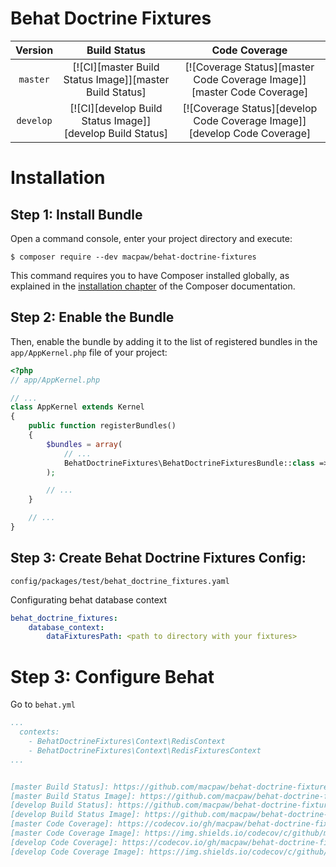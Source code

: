Behat Doctrine Fixtures
=================================

| Version | Build Status | Code Coverage |
|:---------:|:-------------:|:-----:|
| `master`| [![CI][master Build Status Image]][master Build Status] | [![Coverage Status][master Code Coverage Image]][master Code Coverage] |
| `develop`| [![CI][develop Build Status Image]][develop Build Status] | [![Coverage Status][develop Code Coverage Image]][develop Code Coverage] |


Installation
============

Step 1: Install Bundle
----------------------------------
Open a command console, enter your project directory and execute:

```console
$ composer require --dev macpaw/behat-doctrine-fixtures
```

This command requires you to have Composer installed globally, as explained
in the [installation chapter](https://getcomposer.org/doc/00-intro.md)
of the Composer documentation.

Step 2: Enable the Bundle
----------------------------------
Then, enable the bundle by adding it to the list of registered bundles
in the `app/AppKernel.php` file of your project:

```php
<?php
// app/AppKernel.php

// ...
class AppKernel extends Kernel
{
    public function registerBundles()
    {
        $bundles = array(
            // ...
            BehatDoctrineFixtures\BehatDoctrineFixturesBundle::class => ['test' => true]
        );

        // ...
    }

    // ...
}
```

Step 3: Create Behat Doctrine Fixtures Config:
----------------------------------
`config/packages/test/behat_doctrine_fixtures.yaml `

Configurating behat database context

```yaml
behat_doctrine_fixtures:
    database_context:
        dataFixturesPath: <path to directory with your fixtures>
```

Step 3: Configure Behat
=============
Go to `behat.yml`

```yaml
...
  contexts:
    - BehatDoctrineFixtures\Context\RedisContext
    - BehatDoctrineFixtures\Context\RedisFixturesContext
...


[master Build Status]: https://github.com/macpaw/behat-doctrine-fixtures/actions?query=workflow%3ACI+branch%3Amaster
[master Build Status Image]: https://github.com/macpaw/behat-doctrine-fixtures/workflows/CI/badge.svg?branch=master
[develop Build Status]: https://github.com/macpaw/behat-doctrine-fixtures/actions?query=workflow%3ACI+branch%3Adevelop
[develop Build Status Image]: https://github.com/macpaw/behat-doctrine-fixtures/workflows/CI/badge.svg?branch=develop
[master Code Coverage]: https://codecov.io/gh/macpaw/behat-doctrine-fixtures/branch/master
[master Code Coverage Image]: https://img.shields.io/codecov/c/github/macpaw/behat-doctrine-fixtures/master?logo=codecov
[develop Code Coverage]: https://codecov.io/gh/macpaw/behat-doctrine-fixtures/branch/develop
[develop Code Coverage Image]: https://img.shields.io/codecov/c/github/macpaw/behat-doctrine-fixtures/develop?logo=codecov
